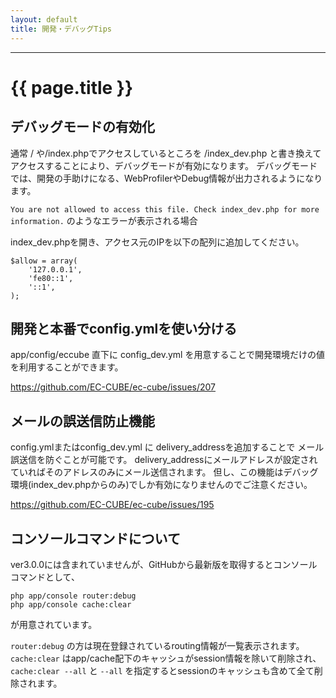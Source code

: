 ```yaml
---
layout: default
title: 開発・デバッグTips
---
```


---

# {{ page.title }}

## デバッグモードの有効化

通常 / や/index.phpでアクセスしているところを /index_dev.php と書き換えてアクセスすることにより、デバッグモードが有効になります。 デバッグモードでは、開発の手助けになる、WebProfilerやDebug情報が出力されるようになります。

```You are not allowed to access this file. Check index_dev.php for more information.```
のようなエラーが表示される場合

index_dev.phpを開き、アクセス元のIPを以下の配列に追加してください。
```
$allow = array(
    '127.0.0.1',
    'fe80::1',
    '::1',
);
```

## 開発と本番でconfig.ymlを使い分ける
app/config/eccube 直下に config_dev.yml を用意することで開発環境だけの値を利用することができます。

https://github.com/EC-CUBE/ec-cube/issues/207

## メールの誤送信防止機能

config.ymlまたはconfig_dev.yml に delivery_addressを追加することで
メール誤送信を防ぐことが可能です。
delivery_addressにメールアドレスが設定されていればそのアドレスのみにメール送信されます。
但し、この機能はデバッグ環境(index_dev.phpからのみ)でしか有効になりませんのでご注意ください。

https://github.com/EC-CUBE/ec-cube/issues/195


## コンソールコマンドについて

ver3.0.0には含まれていませんが、GitHubから最新版を取得するとコンソールコマンドとして、
```
php app/console router:debug
php app/console cache:clear
```
が用意されています。

```router:debug``` の方は現在登録されているrouting情報が一覧表示されます。
```cache:clear``` はapp/cache配下のキャッシュがsession情報を除いて削除され、
```cache:clear --all``` と ```--all``` を指定するとsessionのキャッシュも含めて全て削除されます。



